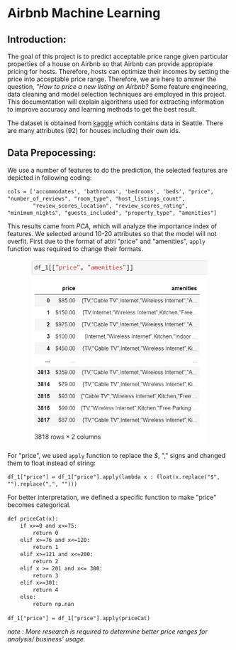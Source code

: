 # Airbnb Machine Learning
## Introduction:
The goal of this project is to predict acceptable price range given particular properties of a house on Airbnb so that Airbnb can provide appropiate pricing for hosts. Therefore, hosts can optimize their incomes by setting the price into acceptable price range. Therefore, we are here to answer the question, *"How to price a new listing on Airbnb?* Some feature engineering, data cleaning and model selection techniques are employed in this project. This documentation will explain algorithms used for extracting information to improve accuracy and learning methods to get the best result.

The dataset is obtained from <a href="https://www.kaggle.com/airbnb/seattle">kaggle</a> which contains data in Seattle. There are many attributes (92) for houses including their own ids. 

## Data Prepocessing:
We use a number of features to do the prediction, the selected features are depicted in following coding:
```
cols = ['accommodates', 'bathrooms', 'bedrooms', 'beds', "price", "number_of_reviews", "room_type", "host_listings_count", 
        "review_scores_location", "review_scores_rating", "minimum_nights", "guests_included", "property_type", "amenities"]
```
This results came from *PCA*, which will analyze the importance index of features. We selected around 10-20 attributes so that the model will not overfit. First due to the format of attri "price" and "amenities", ```apply``` function was required to change their formats.

<p align="center"><img  src="./image/1.png" alt="price and amenities" width="400"/></p>

For "price", we used ```apply``` function to replace the *$*, "," signs and changed them to float instead of string:
```
df_1["price"] = df_1["price"].apply(lambda x : float(x.replace("$", "").replace(",", "")))
```
For better interpretation, we defined a specific function to make "price" becomes categorical.
```
def priceCat(x):
    if x>=0 and x<=75:
        return 0
    elif x>=76 and x<=120:
        return 1
    elif x>=121 and x<=200:
        return 2
    elif x >= 201 and x<= 300:
        return 3
    elif x>=301:
        return 4
    else:
        return np.nan
    
df_1["price"] = df_1["price"].apply(priceCat)
```
*note : More research is required to determine better price ranges for analysis/ business' usage.*

